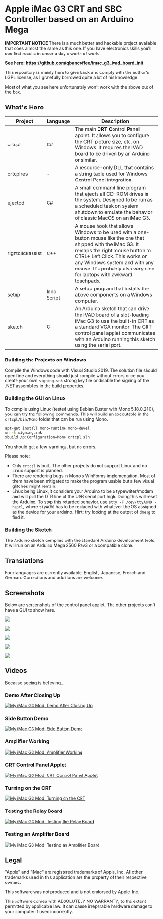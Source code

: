 # Apple iMac G3 CRT and SBC Controller based on an Arduino Mega

**IMPORTANT NOTICE**
There is a much better and hackable project available that does almost the same as this one. If you have electronics skills you'll see first results in under a day's worth of work.

**See here: https://github.com/qbancoffee/imac_g3_ivad_board_init**

This repository is mainly here to give back and comply with the author's LGPL license, as I gratefully borrowed quite a lot of his knowledge.

Most of what you see here unfortunately won't work with the above out of the box.

## What's Here

Project|Language|Description
-------|--------|-----------
crtcpl|C#|The main **CRT** **C**ontrol **P**ane**l** applet. It allows you to configure the CRT picture size, etc. on Windows. It requires the IVAD board to be driven by an Arduino or similar.
crtcplres|-|A resource-only DLL that contains a string table used for Windows Control Panel integration.
ejectcd|C#|A small command line program that ejects all CD-ROM drives in the system. Designed to be run as a scheduled task on system shutdown to emulate the behavior of classic MacOS on an iMac G3.
rightclickassist|C++|A mouse hook that allows Windows to be used with a one-button mouse like the one that shipped with the iMac G3. It remaps the right mouse button to CTRL+ Left Click. This works on any Windows system and with any mouse. It's probably also very nice for laptops with awkward touchpads.
setup|Inno Script|A setup program that installs the above components on a Windows computer.
sketch|C|An Arduino sketch that can drive the IVAD board of a slot-loading iMac G3 to use the built-in CRT as a standard VGA monitor. The CRT control panel applet communicates with an Arduino running this sketch using the serial port.

### Building the Projects on Windows

Compile the Windows code with Visual Studio 2019. The solution file should open fine and everything should just compile without errors once you create your own `signing.snk` strong key file or disable the signing of the .NET assemblies in the build properties.

### Building the GUI on Linux

To compile using Linux (tested using Debian Buster with Mono 5.18.0.240), you can try the following commands. This will build an executable in the `crtcpl/bin/Mono` folder that can be run using Mono.

```bash
apt-get install mono-runtime mono-devel
sn -k signing.snk
xbuild /p:Configuration=Mono crtcpl.sln
```

You should get a few warnings, but no errors.

Please note:
* Only `crtcpl` is built. The other projects do not support Linux and no Linux support is planned.
* There are rendering bugs in Mono's WinForms implementation. Most of them have been mitigated to make the program usable but a few visual glitches might remain.
* Linux being Linux, it considers your Arduino to be a typewriter/modem and will pull the DTR line of the USB serial port high. Doing this will reset the Arduino. To stop this retarded behavior, use `stty -F /dev/ttyACM0 -hupcl`, where `ttyACM0` has to be replaced with whatever the OS assigned as the device for your arduino. Hint: try looking at the output of `dmesg` to find it.

### Building the Sketch

The Arduino sketch complies with the standard Arduino development tools. It will run on an Arduino Mega 2560 Rev3 or a compatible clone.

## Translations

Four languages are currently available: English, Japanese, French and German. Corrections and additions are welcome.

## Screenshots

Below are screenshots of the control panel applet.  The other projects don't have a GUI to show here.

![](https://raw.githubusercontent.com/shuuryou/imacg3/master/screenshots/screenshot1.png)

![](https://raw.githubusercontent.com/shuuryou/imacg3/master/screenshots/screenshot2.png)

![](https://raw.githubusercontent.com/shuuryou/imacg3/master/screenshots/screenshot3.png)

![](https://raw.githubusercontent.com/shuuryou/imacg3/master/screenshots/screenshot4.png)

![](https://raw.githubusercontent.com/shuuryou/imacg3/master/screenshots/screenshot5.png)

## Videos

Because seeing is believing...

### Demo After Closing Up
[![My iMac G3 Mod: Demo After Closing Up](https://res.cloudinary.com/marcomontalbano/image/upload/v1588750730/video_to_markdown/images/vimeo--415400271-c05b58ac6eb4c4700831b2b3070cd403.jpg)](https://vimeo.com/415400271 "My iMac G3 Mod: Demo After Closing Up")

### Side Button Demo
[![My iMac G3 Mod: Side Button Demo](https://res.cloudinary.com/marcomontalbano/image/upload/v1588751025/video_to_markdown/images/vimeo--415301822-c05b58ac6eb4c4700831b2b3070cd403.jpg)](https://vimeo.com/415301822 "My iMac G3 Mod: Side Button Demo")

### Amplifier Working
[![My iMac G3 Mod: Amplifier Working](https://res.cloudinary.com/marcomontalbano/image/upload/v1588751064/video_to_markdown/images/vimeo--415301287-c05b58ac6eb4c4700831b2b3070cd403.jpg)](https://vimeo.com/415301287 "My iMac G3 Mod: Amplifier Working")

### CRT Control Panel Applet
[![My iMac G3 Mod: CRT Control Panel Applet](https://res.cloudinary.com/marcomontalbano/image/upload/v1588750923/video_to_markdown/images/vimeo--415301897-c05b58ac6eb4c4700831b2b3070cd403.jpg)](https://vimeo.com/415301897 "My iMac G3 Mod: CRT Control Panel Applet")

### Turning on the CRT
[![My iMac G3 Mod: Turning on the CRT](https://res.cloudinary.com/marcomontalbano/image/upload/v1588750799/video_to_markdown/images/vimeo--415404947-c05b58ac6eb4c4700831b2b3070cd403.jpg)](https://vimeo.com/415404947 "My iMac G3 Mod: Turning on the CRT")

### Testing the Relay Board
[![My iMac G3 Mod: Testing the Relay Board](https://res.cloudinary.com/marcomontalbano/image/upload/v1588751098/video_to_markdown/images/vimeo--415405680-c05b58ac6eb4c4700831b2b3070cd403.jpg)](https://vimeo.com/415405680 "My iMac G3 Mod: Testing the Relay Board")

### Testing an Amplifier Board
[![My iMac G3 Mod:  Testing an Amplifier Board](https://res.cloudinary.com/marcomontalbano/image/upload/v1588751119/video_to_markdown/images/vimeo--415405633-c05b58ac6eb4c4700831b2b3070cd403.jpg)](https://vimeo.com/415405633 "My iMac G3 Mod:  Testing an Amplifier Board")

## Legal

"Apple" and "iMac" are registered trademarks of Apple, Inc. All other trademarks used in this application are the property of their respective owners.

This software was not produced and is not endorsed by Apple, Inc.

This software comes with ABSOLUTELY NO WARRANTY, to the extent permitted by applicable law. It can cause irreparable hardware damage to your computer if used incorrectly.

